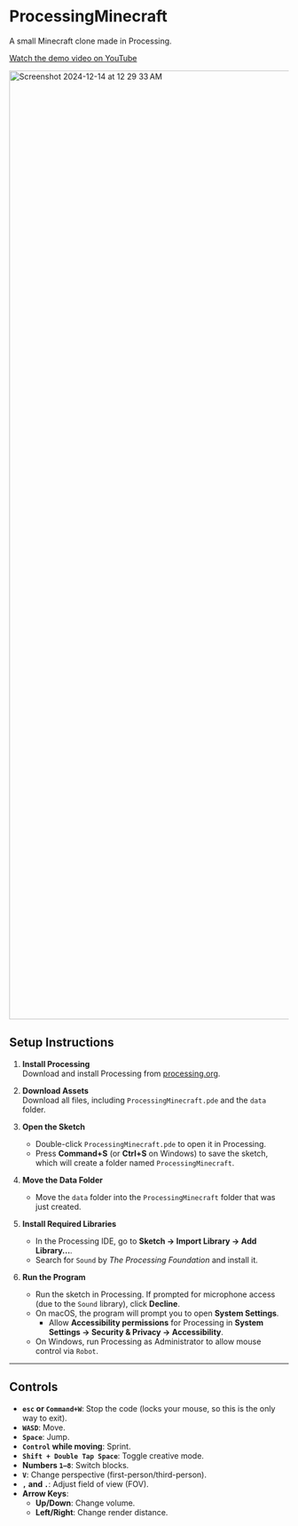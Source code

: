 # ProcessingMinecraft
A small Minecraft clone made in Processing.

[Watch the demo video on YouTube](https://youtu.be/4uVTkWX0EGs)

<img width="1710" alt="Screenshot 2024-12-14 at 12 29 33 AM" src="https://github.com/user-attachments/assets/da3708ec-dbe1-468c-9385-c22b8dcd0f18" />

## Setup Instructions

1. **Install Processing**  
   Download and install Processing from [processing.org](https://processing.org/download).

2. **Download Assets**  
   Download all files, including `ProcessingMinecraft.pde` and the `data` folder.

3. **Open the Sketch**  
   - Double-click `ProcessingMinecraft.pde` to open it in Processing.
   - Press **Command+S** (or **Ctrl+S** on Windows) to save the sketch, which will create a folder named `ProcessingMinecraft`.

4. **Move the Data Folder**  
   - Move the `data` folder into the `ProcessingMinecraft` folder that was just created.

5. **Install Required Libraries**  
   - In the Processing IDE, go to **Sketch -> Import Library -> Add Library...**.
   - Search for `Sound` by *The Processing Foundation* and install it.

6. **Run the Program**  
   - Run the sketch in Processing. If prompted for microphone access (due to the `Sound` library), click **Decline**.  
   - On macOS, the program will prompt you to open **System Settings**.  
     - Allow **Accessibility permissions** for Processing in **System Settings -> Security & Privacy -> Accessibility**.  
   - On Windows, run Processing as Administrator to allow mouse control via `Robot`.

---

## Controls

- **`esc` or `Command+W`**: Stop the code (locks your mouse, so this is the only way to exit).  
- **`WASD`**: Move.  
- **`Space`**: Jump.  
- **`Control` while moving**: Sprint.  
- **`Shift + Double Tap Space`**: Toggle creative mode.  
- **Numbers `1–8`**: Switch blocks.  
- **`V`**: Change perspective (first-person/third-person).  
- **`,` and `.`**: Adjust field of view (FOV).  
- **Arrow Keys**:
  - **Up/Down**: Change volume.
  - **Left/Right**: Change render distance.
